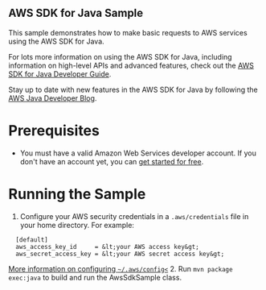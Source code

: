 AWS SDK for Java Sample
-----------------------

This sample demonstrates how to make basic requests to AWS services using the AWS SDK for Java.

For lots more information on using the AWS SDK for Java, including information on high-level APIs
and advanced features, check out the
[AWS SDK for Java Developer Guide](http://docs.aws.amazon.com/AWSSdkDocsJava/latest/DeveloperGuide/welcome.html).

Stay up to date with new features in the AWS SDK for Java by following the
[AWS Java Developer Blog](https://java.awsblog.com).

Prerequisites
=============

* You must have a valid Amazon Web Services developer account.  If you don't have an account yet, you can
      [get started for free](http://aws.amazon.com/free).
      
Running the Sample
==================

1. Configure your AWS security credentials in a `.aws/credentials` file in your home directory. For example:
```text
  [default]
  aws_access_key_id     = &lt;your AWS access key&gt;
  aws_secret_access_key = &lt;your AWS secret access key&gt;
```
  [More information on configuring `~/.aws/config<`](http://docs.aws.amazon.com/cli/latest/userguide/cli-chap-getting-started.html)
2. Run `mvn package exec:java` to build and run the AwsSdkSample class.

